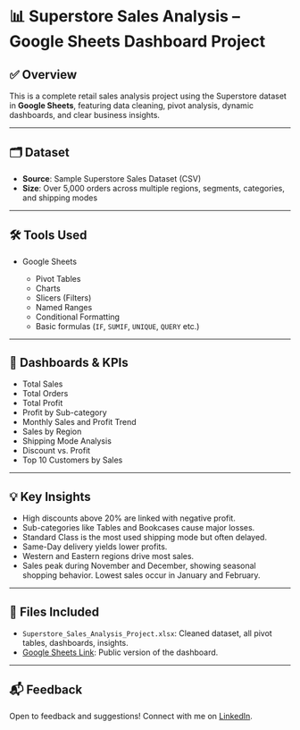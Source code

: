 # 📊 Superstore Sales Analysis – Google Sheets Dashboard Project

## ✅ Overview

This is a complete retail sales analysis project using the Superstore dataset in **Google Sheets**, featuring data cleaning, pivot analysis, dynamic dashboards, and clear business insights.

---

## 🗂️ Dataset

* **Source**: Sample Superstore Sales Dataset (CSV)
* **Size**: Over 5,000 orders across multiple regions, segments, categories, and shipping modes

---

## 🛠️ Tools Used

* Google Sheets

  * Pivot Tables
  * Charts
  * Slicers (Filters)
  * Named Ranges
  * Conditional Formatting
  * Basic formulas (`IF`, `SUMIF`, `UNIQUE`, `QUERY` etc.)

---

## 📌 Dashboards & KPIs

* Total Sales
* Total Orders
* Total Profit
* Profit by Sub-category
* Monthly Sales and Profit Trend
* Sales by Region
* Shipping Mode Analysis
* Discount vs. Profit
* Top 10 Customers by Sales

---

## 💡 Key Insights

* High discounts above 20% are linked with negative profit.
* Sub-categories like Tables and Bookcases cause major losses.
* Standard Class is the most used shipping mode but often delayed.
* Same-Day delivery yields lower profits.
* Western and Eastern regions drive most sales.
* Sales peak during November and December, showing seasonal shopping behavior. Lowest sales occur in January and February.

---

## 📁 Files Included

* `Superstore_Sales_Analysis_Project.xlsx`: Cleaned dataset, all pivot tables, dashboards, insights.
* [Google Sheets Link](https://docs.google.com/spreadsheets/d/1oPCrtaLxQQq6eQF7k8zybKlMk9sr8OhuYLWEXcr3FO0/edit?usp=sharing): Public version of the dashboard.

---

## 📬 Feedback

Open to feedback and suggestions! Connect with me on [LinkedIn](http://www.linkedin.com/in/rana-mondal-b4bb71343).


